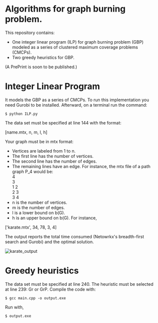# Algorithms for graph burning problem.
This repository contains:
- One integer linear program (ILP) for graph burning problem (GBP) modeled as a series of clustered maximum coverage problems (CMCPs).
- Two greedy heuristics for GBP.

(A PrePrint is soon to be published.)

# Integer Linear Program
It models the GBP as a series of CMCPs. To run this implementation you need Gurobi to be installed. Afterward, on a terminal run the command:
```
$ python ILP.py
```
The data set must be specified at line 144 with the format:

[name.mtx, n, m, l, h]

Your graph must be in mtx format:
- Vertices are labeled from 1 to n.
- The first line has the number of vertices.
- The second line has the number of edges.
- The remaining lines have an edge. For instance, the mtx file of a path graph P_4 would be:  
4  
3  
1 2  
2 3  
3 4  
- n is the number of vertices.
- m is the number of edges.
- l is a lower bound on b(G).
- h is an upper bound on b(G).
For instance,

['karate.mtx', 34, 78, 3, 4]

The output reports the total time consumed (Netowrkx's breadth-first search and Gurobi) and the optimal solution.

![karate_output](https://github.com/jesgadiaz/GreedyBurning/tree/main/imgs/karate_gurobi.png?raw=true)

# Greedy heuristics
The data set must be specified at line 240.
The heuristic must be selected at line 239: Gr or GrP.
Compile the code with:
```
$ gcc main.cpp -o output.exe
```
Run with,
```
$ output.exe
```
